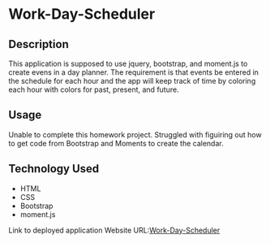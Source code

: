 # Work-Day-Scheduler
## Description 

This application is supposed to use jquery, bootstrap, and moment.js to create evens in a day planner. The requirement is that events be entered in the schedule for each hour and the app will keep track of time by coloring each hour with colors for past, present, and future.

## Usage 

Unable to complete this homework project. Struggled with figuiring out how to get code from Bootstrap and Moments to create the calendar.

## Technology Used

* HTML
* CSS
* Bootstrap
* moment.js


Link to deployed application 
Website URL:[Work-Day-Scheduler](https://molano1979.github.io/work-day-scheduler/)
